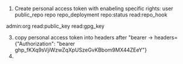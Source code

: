 1. Create personal access token with enabeling specific rights:
user
public_repo
repo
repo_deployment
repo:status
read:repo_hook

admin:org
read:public_key
read:gpg_key

3. copy personal access token into headers after "bearer -> headers={"Authorization": "bearer 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"}
4. 
